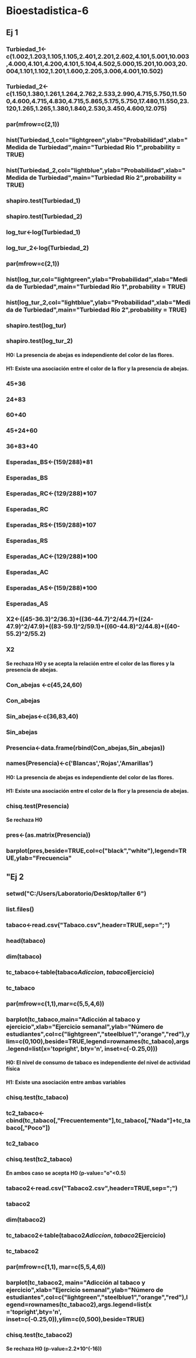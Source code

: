 # Bioestadistica-6
## Ej 1
### Turbiedad_1<-c(1.002,1.203,1.105,1.105,2.401,2.201,2.602,4.101,5.001,10.003,4.000,4.101,4.200,4.101,5.104,4.502,5.000,15.201,10.003,20.004,1.101,1.102,1.201,1.600,2.205,3.006,4.001,10.502)
### Turbiedad_2<-c(1.150,1.380,1.261,1.264,2.762,2.533,2.990,4.715,5.750,11.500,4.600,4.715,4.830,4.715,5.865,5.175,5.750,17.480,11.550,23.120,1.265,1.265,1.380,1.840,2.530,3.450,4.600,12.075)
### par(mfrow=c(2,1))
### hist(Turbiedad_1,col="lightgreen",ylab="Probabilidad",xlab="Medida de Turbiedad",main="Turbiedad Río 1",probability = TRUE)
### hist(Turbiedad_2,col="lightblue",ylab="Probabilidad",xlab="Medida de Turbiedad",main="Turbiedad Río 2",probability = TRUE)
### shapiro.test(Turbiedad_1)
### shapiro.test(Turbiedad_2)
### log_tur<-log(Turbiedad_1)
### log_tur_2<-log(Turbiedad_2)
### par(mfrow=c(2,1))
### hist(log_tur,col="lightgreen",ylab="Probabilidad",xlab="Medida de Turbiedad",main="Turbiedad Río 1",probability = TRUE)
### hist(log_tur_2,col="lightblue",ylab="Probabilidad",xlab="Medida de Turbiedad",main="Turbiedad Río 2",probability = TRUE)
### shapiro.test(log_tur)
### shapiro.test(log_tur_2)
#### H0: La presencia de abejas es independiente del color de las flores.
#### H1: Existe una asociación entre el color de la flor y la presencia de abejas.
### 45+36
### 24+83
### 60+40
### 45+24+60
### 36+83+40
### Esperadas_BS<-(159/288)*81
### Esperadas_BS
### Esperadas_RC<-(129/288)*107
### Esperadas_RC
### Esperadas_RS<-(159/288)*107
### Esperadas_RS
### Esperadas_AC<-(129/288)*100
### Esperadas_AC
### Esperadas_AS<-(159/288)*100
### Esperadas_AS
### X2<-((45-36.3)^2/36.3)+((36-44.7)^2/44.7)+((24-47.9)^2/47.9)+((83-59.1)^2/59.1)+((60-44.8)^2/44.8)+((40-55.2)^2/55.2)
### X2
#### Se rechaza H0 y se acepta la relación entre el color de las flores y la presencia de abejas.
### Con_abejas <-c(45,24,60)
### Con_abejas
### Sin_abejas<-c(36,83,40)
### Sin_abejas
### Presencia<-data.frame(rbind(Con_abejas,Sin_abejas))
### names(Presencia)<-c('Blancas','Rojas','Amarillas')
#### H0: La presencia de abejas es independiente del color de las flores.
#### H1: Existe una asociación entre el color de la flor y la presencia de abejas.
### chisq.test(Presencia)
#### Se rechaza H0
### pres<-(as.matrix(Presencia))
### barplot(pres,beside=TRUE,col=c("black","white"),legend=TRUE,ylab="Frecuencia"
## "Ej 2
### setwd("C:/Users/Laboratorio/Desktop/taller 6")
### list.files()
### tabaco<-read.csv("Tabaco.csv",header=TRUE,sep=";")
### head(tabaco)
### dim(tabaco)
### tc_tabaco<-table(tabaco$Adiccion,tabaco$Ejercicio)
### tc_tabaco
### par(mfrow=c(1,1),mar=c(5,5,4,6))
### barplot(tc_tabaco,main="Adicción al tabaco y ejercicio",xlab="Ejercicio semanal",ylab="Número de estudiantes",col=c("lightgreen","steelblue1","orange","red"),ylim=c(0,100),beside=TRUE,legend=rownames(tc_tabaco),args.legend=list(x='topright', bty='n', inset=c(-0.25,0)))
#### H0: El nivel de consumo de tabaco es independiente del nivel de actividad física
#### H1: Existe una asociación entre ambas variables
### chisq.test(tc_tabaco)
### tc2_tabaco<-cbind(tc_tabaco[,"Frecuentemente"],tc_tabaco[,"Nada"]+tc_tabaco[,"Poco"])
### tc2_tabaco
### chisq.test(tc2_tabaco)
#### En ambos caso se acepta H0 (p-value="o"<0.5)
### tabaco2<-read.csv("Tabaco2.csv",header=TRUE,sep=";")
### tabaco2
### dim(tabaco2)
### tc_tabaco2<-table(tabaco2$Adiccion,tabaco2$Ejercicio)
### tc_tabaco2
### par(mfrow=c(1,1), mar=c(5,5,4,6))
### barplot(tc_tabaco2, main="Adicción al tabaco y ejercicio",xlab="Ejercicio semanal",ylab="Número de estudiantes",col=c("lightgreen","steelblue1","orange","red"),legend=rownames(tc_tabaco2),args.legend=list(x ='topright',bty='n', inset=c(-0.25,0)),ylim=c(0,500),beside=TRUE)
### chisq.test(tc_tabaco2)
#### Se rechaza H0 (p-value=2.2*10^(-16))

